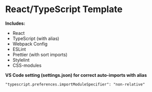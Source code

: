 # React/TypeScript Template

**Includes:**

- React
- TypeScript (with alias)
- Webpack Config
- ESLint
- Prettier (with sort imports)
- Stylelint
- CSS-modules

**VS Code setting (settings.json) for correct auto-imports with alias**

```
"typescript.preferences.importModuleSpecifier": "non-relative"
```
